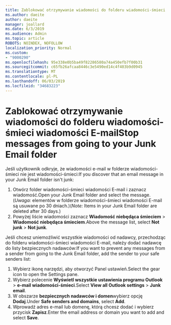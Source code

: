 ```yaml
---
title: Zablokować otrzymywanie wiadomości do folderu wiadomości-śmieci wiadomości E-mail w programie Outlook w sieci web
ms.author: daeite
author: daeite
manager: joallard
ms.date: 6/3/2019
ms.audience: Admin
ms.topic: article
ROBOTS: NOINDEX, NOFOLLOW
localization_priority: Normal
ms.custom:
- "9000290"
ms.openlocfilehash: 95e338e0b5ba49f82286580a74a450efb7f00b31
ms.sourcegitcommit: c65fb26afcaa8446c3e5490ed14c4f403b9d0945
ms.translationtype: MT
ms.contentlocale: pl-PL
ms.lasthandoff: 06/03/2019
ms.locfileid: "34683223"
---
```

# <a name="stop-messages-from-going-to-your-junk-email-folder"></a><span data-ttu-id="f9352-102">Zablokować otrzymywanie wiadomości do folderu wiadomości-śmieci wiadomości E-mail</span><span class="sxs-lookup"><span data-stu-id="f9352-102">Stop messages from going to your Junk Email folder</span></span>

<span data-ttu-id="f9352-103">Jeśli użytkownik odkryje, że wiadomości e-mail w folderze wiadomości-śmieci nie jest wiadomości-śmieci:</span><span class="sxs-lookup"><span data-stu-id="f9352-103">If you discover that an email message in your Junk Email folder isn't junk:</span></span>

1. <span data-ttu-id="f9352-104">Otwórz folder wiadomości-śmieci wiadomości E-mail i zaznacz wiadomość.</span><span class="sxs-lookup"><span data-stu-id="f9352-104">Open your Junk Email folder and select the message.</span></span> <span data-ttu-id="f9352-105">(*Uwaga:* elementów w folderze wiadomości-śmieci wiadomości E-mail są usuwane po 30 dniach.)</span><span class="sxs-lookup"><span data-stu-id="f9352-105">(*Note:* Items in your Junk Email folder are deleted after 30 days.)</span></span>
1. <span data-ttu-id="f9352-106">Powyżej liście wiadomości zaznacz **Wiadomość niebędąca śmieciem** > **Wiadomość niebędąca śmieciem**.</span><span class="sxs-lookup"><span data-stu-id="f9352-106">Above the message list, select **Not junk** > **Not junk**.</span></span>

<span data-ttu-id="f9352-107">Jeśli chcesz uniemożliwić wszystkie wiadomości od nadawcy, przechodząc do folderu wiadomości-śmieci wiadomości E-mail, należy dodać nadawcę do listy bezpiecznych nadawców:</span><span class="sxs-lookup"><span data-stu-id="f9352-107">If you want to prevent any messages from a sender from going to the Junk Email folder, add the sender to your safe senders list:</span></span>

1. <span data-ttu-id="f9352-108">Wybierz ikonę narzędzi, aby otworzyć Panel ustawień.</span><span class="sxs-lookup"><span data-stu-id="f9352-108">Select the gear icon to open the Settings pane.</span></span>
1. <span data-ttu-id="f9352-109">Wybierz polecenie **Wyświetl wszystkie ustawienia programu Outlook** > **e-mail wiadomości-śmieci**.</span><span class="sxs-lookup"><span data-stu-id="f9352-109">Select **View all Outlook settings** > **Junk email**.</span></span>
1. <span data-ttu-id="f9352-110">W obszarze **bezpiecznych nadawców i domen**wybierz opcję **Dodaj**.</span><span class="sxs-lookup"><span data-stu-id="f9352-110">Under **Safe senders and domains**, select **Add**.</span></span>
1. <span data-ttu-id="f9352-111">Wprowadź adres e-mail lub domenę, którą chcesz dodać i wybierz przycisk **Zapisz**.</span><span class="sxs-lookup"><span data-stu-id="f9352-111">Enter the email address or domain you want to add and select **Save**.</span></span>